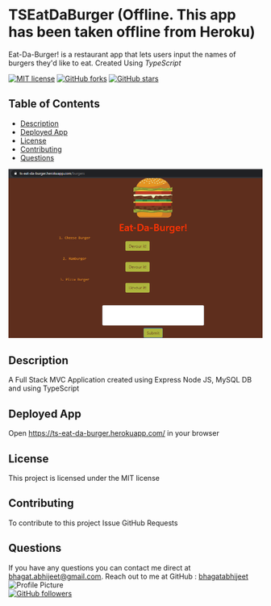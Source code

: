 # TSEatDaBurger (Offline. This app has been taken offline from Heroku)
Eat-Da-Burger! is a restaurant app that lets users input the names of burgers they'd like to eat. Created Using *TypeScript*


 [![MIT license](https://img.shields.io/badge/license-MIT-blue.svg)](https://github.com/bhagatabhijeet/TSEatDaBurger)
 [![GitHub forks](https://img.shields.io/github/forks/bhagatabhijeet/TSEatDaBurger)](https://github.com/bhagatabhijeet/TSEatDaBurger/network)
 [![GitHub stars](https://img.shields.io/github/stars/bhagatabhijeet/TSEatDaBurger)](https://github.com/bhagatabhijeet/TSEatDaBurger/stargazers)
 
 
 ## Table of Contents
- [Description](#description)
- [Deployed App](#Deployed-App)
- [License](#license)
- [Contributing](#contributing)
- [Questions](#questions)

![Eat Da Burger](https://github.com/bhagatabhijeet/TSEatDaBurger/raw/main/ReadMeAssets/eatdaburger.png)
## Description
A Full Stack MVC Application created using Express Node JS, MySQL DB and using TypeScript 
  
## Deployed App
Open https://ts-eat-da-burger.herokuapp.com/ in your browser

## License
This project is licensed under the MIT license

## Contributing
To contribute to this project Issue GitHub Requests

## Questions

If you have any questions you can contact me direct at <bhagat.abhijeet@gmail.com>.
    Reach out to me at GitHub : [bhagatabhijeet](https://github.com/bhagatabhijeet)
    <br/>![Profile Picture](https://avatars1.githubusercontent.com/u/7333004?v=4)<br/>
  [![GitHub followers](https://img.shields.io/github/followers/bhagatabhijeet.svg?style=social&label=Follow)](https://github.com/bhagatabhijeet)
